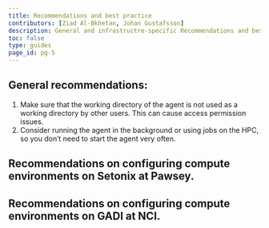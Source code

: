 ```yaml
---
title: Recommendations and best practice
contributors: [Ziad Al-Bkhetan, Johan Gustafsson]
description: General and infrastructre-specific Recommendations and best practice to configure workspace's resources.
toc: false
type: guides
page_id: pg-5
---
```


## General recommendations:

1. Make sure that the working directory of the agent is not used as a working directory by other users. This can cause access permission issues.
2. Consider running the agent in the background or using jobs on the HPC, so you don’t need to start the agent very often.

## Recommendations on configuring compute environments on Setonix at Pawsey.

## Recommendations on configuring compute environments on GADI at NCI.
